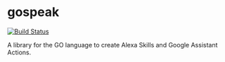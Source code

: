 # gospeak

[![Build Status](https://travis-ci.org/blforce/gospeak.svg?branch=master)](https://travis-ci.org/blforce/gospeak)

A library for the GO language to create Alexa Skills and Google Assistant Actions.
